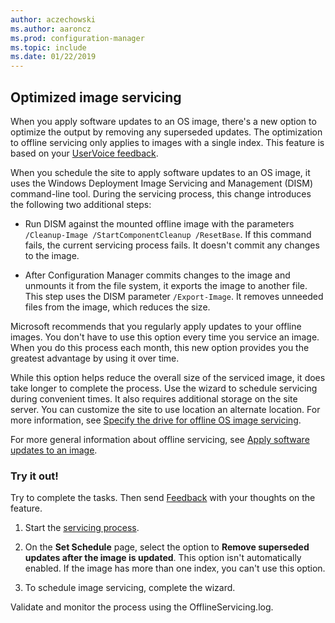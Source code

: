 ```yaml
---
author: aczechowski
ms.author: aaroncz
ms.prod: configuration-manager
ms.topic: include
ms.date: 01/22/2019
---
```


## <a name="bkmk_resetbase"></a> Optimized image servicing
<!--3555951-->

When you apply software updates to an OS image, there's a new option to optimize the output by removing any superseded updates. The optimization to offline servicing only applies to images with a single index. This feature is based on your [UserVoice feedback](https://configurationmanager.uservoice.com/forums/300492-ideas/suggestions/34230259-integrate-resetbase-and-wim-optimization-exportin). 

When you schedule the site to apply software updates to an OS image, it uses the Windows Deployment Image Servicing and Management (DISM) command-line tool. During the servicing process, this change introduces the following two additional steps:  

- Run DISM against the mounted offline image with the parameters `/Cleanup-Image /StartComponentCleanup /ResetBase`. If this command fails, the current servicing process fails. It doesn't commit any changes to the image.  

-  After Configuration Manager commits changes to the image and unmounts it from the file system, it exports the image to another file. This step uses the DISM parameter `/Export-Image`. It removes unneeded files from the image, which reduces the size.  

Microsoft recommends that you regularly apply updates to your offline images. You don't have to use this option every time you service an image. When you do this process each month, this new option provides you the greatest advantage by using it over time. 

While this option helps reduce the overall size of the serviced image, it does take longer to complete the process. Use the wizard to schedule servicing during convenient times. It also requires additional storage on the site server. You can customize the site to use location an alternate location. For more information, see [Specify the drive for offline OS image servicing](/sccm/osd/get-started/manage-operating-system-images#bkmk_servicing-drive). 

For more general information about offline servicing, see [Apply software updates to an image](/sccm/osd/get-started/manage-operating-system-images#BKMK_OSImagesApplyUpdates). 


### Try it out!

Try to complete the tasks. Then send [Feedback](/sccm/core/understand/find-help#product-feedback) with your thoughts on the feature.

1. Start the [servicing process](/sccm/osd/get-started/manage-operating-system-images#servicing-process).  

2. On the **Set Schedule** page, select the option to **Remove superseded updates after the image is updated**. This option isn't automatically enabled. If the image has more than one index, you can't use this option.  

3. To schedule image servicing, complete the wizard.  

Validate and monitor the process using the OfflineServicing.log. 

